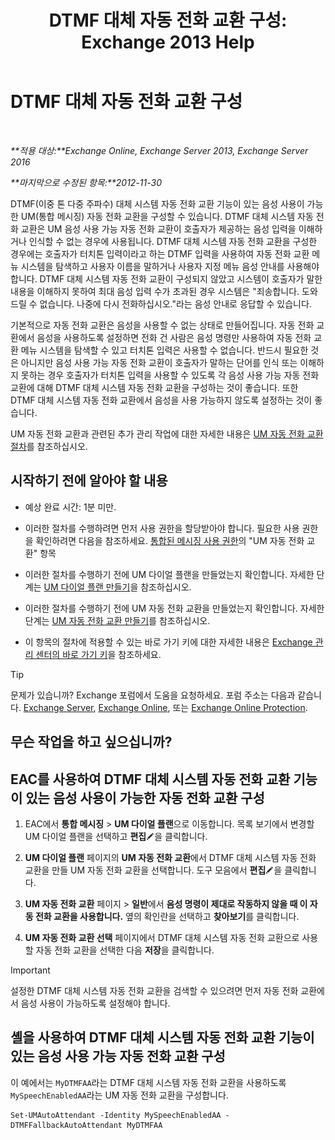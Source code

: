 ﻿---
title: 'DTMF 대체 자동 전화 교환 구성: Exchange 2013 Help'
TOCTitle: DTMF 대체 자동 전화 교환 구성
ms:assetid: a82d85f7-de30-40db-8ee6-b091ac14da9d
ms:mtpsurl: https://technet.microsoft.com/ko-kr/library/Bb232158(v=EXCHG.150)
ms:contentKeyID: 50483831
ms.date: 05/22/2018
mtps_version: v=EXCHG.150
ms.translationtype: MT
---

# DTMF 대체 자동 전화 교환 구성

 

_**적용 대상:**Exchange Online, Exchange Server 2013, Exchange Server 2016_

_**마지막으로 수정된 항목:**2012-11-30_

DTMF(이중 톤 다중 주파수) 대체 시스템 자동 전화 교환 기능이 있는 음성 사용이 가능한 UM(통합 메시징) 자동 전화 교환을 구성할 수 있습니다. DTMF 대체 시스템 자동 전화 교환은 UM 음성 사용 가능 자동 전화 교환이 호출자가 제공하는 음성 입력을 이해하거나 인식할 수 없는 경우에 사용됩니다. DTMF 대체 시스템 자동 전화 교환을 구성한 경우에는 호출자가 터치톤 입력이라고 하는 DTMF 입력을 사용하여 자동 전화 교환 메뉴 시스템을 탐색하고 사용자 이름을 말하거나 사용자 지정 메뉴 음성 안내를 사용해야 합니다. DTMF 대체 시스템 자동 전화 교환이 구성되지 않았고 시스템이 호출자가 말한 내용을 이해하지 못하여 최대 음성 입력 수가 초과된 경우 시스템은 "죄송합니다. 도와드릴 수 없습니다. 나중에 다시 전화하십시오."라는 음성 안내로 응답할 수 있습니다.

기본적으로 자동 전화 교환은 음성을 사용할 수 없는 상태로 만들어집니다. 자동 전화 교환에서 음성을 사용하도록 설정하면 전화 건 사람은 음성 명령만 사용하여 자동 전화 교환 메뉴 시스템을 탐색할 수 있고 터치톤 입력은 사용할 수 없습니다. 반드시 필요한 것은 아니지만 음성 사용 가능 자동 전화 교환이 호출자가 말하는 단어를 인식 또는 이해하지 못하는 경우 호출자가 터치톤 입력을 사용할 수 있도록 각 음성 사용 가능 자동 전화 교환에 대해 DTMF 대체 시스템 자동 전화 교환을 구성하는 것이 좋습니다. 또한 DTMF 대체 시스템 자동 전화 교환에서 음성을 사용 가능하지 않도록 설정하는 것이 좋습니다.

UM 자동 전화 교환과 관련된 추가 관리 작업에 대한 자세한 내용은 [UM 자동 전화 교환 절차](um-auto-attendant-procedures-exchange-2013-help.md)를 참조하십시오.

## 시작하기 전에 알아야 할 내용

  - 예상 완료 시간: 1분 미만.

  - 이러한 절차를 수행하려면 먼저 사용 권한을 할당받아야 합니다. 필요한 사용 권한을 확인하려면 다음을 참조하세요. [통합된 메시징 사용 권한](unified-messaging-permissions-exchange-2013-help.md)의 "UM 자동 전화 교환" 항목

  - 이러한 절차를 수행하기 전에 UM 다이얼 플랜을 만들었는지 확인합니다. 자세한 단계는 [UM 다이얼 플랜 만들기](create-a-um-dial-plan-exchange-2013-help.md)을 참조하십시오.

  - 이러한 절차를 수행하기 전에 UM 자동 전화 교환을 만들었는지 확인합니다. 자세한 단계는 [UM 자동 전화 교환 만들기](create-a-um-auto-attendant-exchange-2013-help.md)를 참조하십시오.

  - 이 항목의 절차에 적용할 수 있는 바로 가기 키에 대한 자세한 내용은 [Exchange 관리 센터의 바로 가기 키](keyboard-shortcuts-in-the-exchange-admin-center-exchange-online-protection-help.md)을 참조하세요.


> [!TIP]
> 문제가 있습니까? Exchange 포럼에서 도움을 요청하세요. 포럼 주소는 다음과 같습니다. <A href="https://go.microsoft.com/fwlink/p/?linkid=60612">Exchange Server</A>, <A href="https://go.microsoft.com/fwlink/p/?linkid=267542">Exchange Online</A>, 또는 <A href="https://go.microsoft.com/fwlink/p/?linkid=285351">Exchange Online Protection</A>.



## 무슨 작업을 하고 싶으십니까?

## EAC를 사용하여 DTMF 대체 시스템 자동 전화 교환 기능이 있는 음성 사용이 가능한 자동 전화 교환 구성

1.  EAC에서 **통합 메시징** \> **UM 다이얼 플랜**으로 이동합니다. 목록 보기에서 변경할 UM 다이얼 플랜을 선택하고 **편집**![편집 아이콘](images/JJ218640.6f53ccb2-1f13-4c02-bea0-30690e6ea71d(EXCHG.150).gif "편집 아이콘")을 클릭합니다.

2.  **UM 다이얼 플랜** 페이지의 **UM 자동 전화 교환**에서 DTMF 대체 시스템 자동 전화 교환을 만들 UM 자동 전화 교환을 선택합니다. 도구 모음에서 **편집**![편집 아이콘](images/JJ218640.6f53ccb2-1f13-4c02-bea0-30690e6ea71d(EXCHG.150).gif "편집 아이콘")을 클릭합니다.

3.  **UM 자동 전화 교환** 페이지 \> **일반**에서 **음성 명령이 제대로 작동하지 않을 때 이 자동 전화 교환을 사용합니다.** 옆의 확인란을 선택하고 **찾아보기**를 클릭합니다.

4.  **UM 자동 전화 교환 선택** 페이지에서 DTMF 대체 시스템 자동 전화 교환으로 사용할 자동 전화 교환을 선택한 다음 **저장**을 클릭합니다.


> [!IMPORTANT]
> 설정한 DTMF 대체 시스템 자동 전화 교환을 검색할 수 있으려면 먼저 자동 전화 교환에서 음성 사용이 가능하도록 설정해야 합니다.



## 셸을 사용하여 DTMF 대체 시스템 자동 전화 교환 기능이 있는 음성 사용 가능 자동 전화 교환 구성

이 예에서는 `MyDTMFAA`라는 DTMF 대체 시스템 자동 전화 교환을 사용하도록 `MySpeechEnabledAA`라는 UM 자동 전화 교환을 구성합니다.

    Set-UMAutoAttendant -Identity MySpeechEnabledAA -DTMFFallbackAutoAttendant MyDTMFAA

